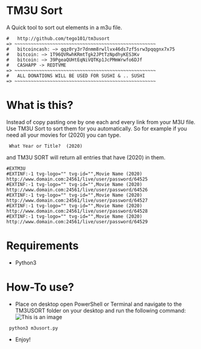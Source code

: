 
#   TM3U Sort    
A Quick tool to sort out elements in a m3u file.
~~~~~~~~~~~~~~~~~~~~~~~~~~~~~~~~~~~~~~~~~~~~~~~~~~~~~~~
#   http://github.com/tego101/tm3usort
=> ~~~~~~~~~~~~~~~~~~~~~~~~~~~~~~~~~~~~~~~~~~~~~~~~~~~~
#   bitcoincash: —> qqz0ry3r7dnmm8rwllvx46ds7zf5srw3pqqgnx7x75
#   bitcoin: —> 1T96QVRwhKRmtTgk2JPtTzNpdhyKES3Kv
#   bitcoin: —> 39PgeaQUHtEqNiVQTKp1JcPMmWrwfo6DJf
#   CASHAPP -> REDTVME
=> ~~~~~~~~~~~~~~~~~~~~~~~~~~~~~~~~~~~~~~~~~~~~~~~~~~~~
#   ALL DONATIONS WILL BE USED FOR SUSHI & .. SUSHI 
=> ~~~~~~~~~~~~~~~~~~~~~~~~~~~~~~~~~~~~~~~~~~~~~~~~~~~~
~~~~~~~~~~~~~~~~~~~~~~~~~~~~~~~~~~~~~~~~~~~~~~~~~~~~~~~
# What is this?
Instead of copy pasting one by one each and every link from your M3U file. Use TM3U Sort to sort them for you automatically. 
So for example if you need all your movies for (2020) you can type.
~~~~~~~~~~~~~~~~~~~~~~~~~~~~~~~~~~~~~~~~~~~~~~~~~~~~~~
 What Year or Title?  (2020)
~~~~~~~~~~~~~~~~~~~~~~~~~~~~~~~~~~~~~~~~~~~~~~~~~~~~~~
and TM3U SORT will return all entries that have (2020) in them.
~~~~~~~~~~~~~~~~~~~~~~~~~~~~~~~~~~~~~~~~~~~~~~~~~~~~~~
#EXTM3U
#EXTINF:-1 tvg-logo="" tvg-id="",Movie Name (2020)
http://www.domain.com:24561/live/user/password/64525
#EXTINF:-1 tvg-logo="" tvg-id="",Movie Name (2020)
http://www.domain.com:24561/live/user/password/64526
#EXTINF:-1 tvg-logo="" tvg-id="",Movie Name (2020)
http://www.domain.com:24561/live/user/password/64527
#EXTINF:-1 tvg-logo="" tvg-id="",Movie Name (2020)
http://www.domain.com:24561/live/user/password/64528
#EXTINF:-1 tvg-logo="" tvg-id="",Movie Name (2020)
http://www.domain.com:24561/live/user/password/64529
~~~~~~~~~~~~~~~~~~~~~~~~~~~~~~~~~~~~~~~~~~~~~~~~~~~~~~
# Requirements
 * Python3
 
#  How-To use?
 * Place on desktop open PowerShell or Terminal and navigate to the TM3USORT folder on your desktop and run the following command:
 ![This is an image](https://i.ibb.co/yR7wKRQ/tm3usort.gif)
~~~~~~~~~~~~~~~~~~~~~~~~~~~~~~~~~~~~~~~~~~~~~~~~~~~~
 python3 m3usort.py
~~~~~~~~~~~~~~~~~~~~~~~~~~~~~~~~~~~~~~~~~~~~~~~~~~~~
 * Enjoy!
